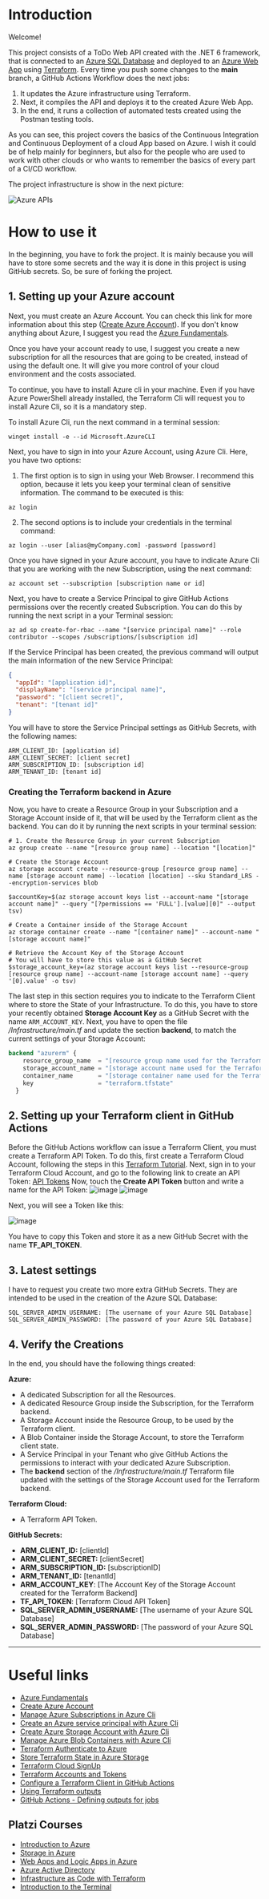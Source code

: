# Introduction

Welcome!

This project consists of a ToDo Web API created with the .NET 6 framework, that is connected to an [Azure SQL Database](https://learn.microsoft.com/en-us/azure/azure-sql/database/sql-database-paas-overview?view=azuresql) and deployed to an [Azure Web App](https://learn.microsoft.com/en-us/azure/app-service/overview) using [Terraform](https://www.terraform.io/).
Every time you push some changes to the __main__ branch, a GitHub Actions Workflow does the next jobs:

1. It updates the Azure infrastructure using Terraform.
2. Next, it compiles the API and deploys it to the created Azure Web App.
3. In the end, it runs a collection of automated tests created using the Postman testing tools.

As you can see, this project covers the basics of the Continuous Integration and Continuous Deployment of a cloud App based on Azure.
I wish it could be of help mainly for beginners, but also for the people who are used to work with other clouds or who wants to remember the basics of every part of a CI/CD workflow.


The project infrastructure is show in the next picture:

![Azure APIs](https://user-images.githubusercontent.com/5461235/192288380-81e254d4-7721-4071-957c-f6ab1f965eb6.png)


# How to use it

In the beginning, you have to fork the project. It is mainly because you will have to store some secrets and the way it is done in this project is using GitHub secrets. So, be sure of forking the project.

## 1. Setting up your Azure account
Next, you must create an Azure Account. You can check this link for more information about this step ([Create Azure Account](https://learn.microsoft.com/en-us/dotnet/azure/create-azure-account)).
If you don't know anything about Azure, I suggest you read the [Azure Fundamentals](https://learn.microsoft.com/en-us/azure/cloud-adoption-framework/ready/considerations/fundamental-concepts).

Once you have your account ready to use, I suggest you create a new subscription for all the resources that are going to be created, instead of using the default one. It will give you more control of your cloud environment and the costs associated.

To continue, you have to install Azure cli in your machine. Even if you have Azure PowerShell already installed, the Terraform Cli will request you to install Azure Cli, so it is a mandatory step. 

To install Azure Cli, run the next command in a terminal session:

```shell
winget install -e --id Microsoft.AzureCLI
```
Next, you have to sign in into your Azure Account, using Azure Cli. Here, you have two options:

1. The first option is to sign in using your Web Browser. I recommend this option, because it lets you keep your terminal clean of sensitive information. The command to be executed is this:

```shell
az login
```

2. The second options is to include your credentials in the terminal command:

```shell
az login --user [alias@myCompany.com] -password [password]
```

Once you have signed in your Azure account, you have to indicate Azure Cli that you are working with the new Subscription, using the next command:

```shell
az account set --subscription [subscription name or id]
```

Next, you have to create a Service Principal to give GitHub Actions permissions over the recently created Subscription. You can do this by running the next script in a your Terminal session:

```shell
az ad sp create-for-rbac --name "[service principal name]" --role contributor --scopes /subscriptions/[subscription id]
```

If the Service Principal has been created, the previous command will output the main information of the new Service Principal:
```json
{
  "appId": "[application id]",
  "displayName": "[service principal name]",
  "password": "[client secret]",
  "tenant": "[tenant id]"
}
``` 

You will have to store the Service Principal settings as GitHub Secrets, with the following names:
```shell
ARM_CLIENT_ID: [application id]
ARM_CLIENT_SECRET: [client secret]
ARM_SUBSCRIPTION_ID: [subscription id]
ARM_TENANT_ID: [tenant id]
```

### Creating the Terraform backend in Azure

Now, you have to create a Resource Group in your Subscription and a Storage Account inside of it, that will be used by the Terraform client as the backend.
You can do it by running the next scripts in your terminal session:

```shell
# 1. Create the Resource Group in your current Subscription
az group create --name "[resource group name] --location "[location]"
  
# Create the Storage Account
az storage account create --resource-group [resource group name] --name [storage account name] --location [location] --sku Standard_LRS --encryption-services blob

$accountKey=$(az storage account keys list --account-name "[storage account name]" --query "[?permissions == 'FULL'].[value][0]" --output tsv)

# Create a Container inside of the Storage Account
az storage container create --name "[container name]" --account-name "[storage account name]"

# Retrieve the Account Key of the Storage Account
# You will have to store this value as a GitHub Secret
$storage_account_key=(az storage account keys list --resource-group [resource group name] --account-name [storage account name] --query '[0].value' -o tsv)
```

The last step in this section requires you to indicate to the Terraform Client where to store the State of your Infrastructure. To do this, you have to store your recently obtained **Storage Account Key** as a GitHub Secret with the name `ARM_ACCOUNT_KEY`. Next, you have to open the file */Infrastructure/main.tf* and update the section **backend**, to match the current settings of your Storage Account:

```terraform
backend "azurerm" {
    resource_group_name  = "[resource group name used for the Terraform backend]"
    storage_account_name = "[storage account name used for the Terraform backend]"
    container_name       = "[storage container name used for the Terraform backend]"
    key                  = "terraform.tfstate"
  }
```

## 2. Setting up your Terraform client in GitHub Actions

Before the GitHub Actions workflow can issue a Terraform Client, you must create a Terraform API Token.
To do this, first create a Terraform Cloud Account, following the steps in this [Terraform Tutorial](https://learn.hashicorp.com/tutorials/terraform/cloud-sign-up?in=terraform/cloud-get-started#create-an-account).
Next, sign in to your Terraform Cloud Account, and go to the following link to create an API Token: [API Tokens](https://app.terraform.io/app/settings/tokens)
Now, touch the **Create API Token**  button and write a name for the API Token:
![image](https://user-images.githubusercontent.com/5461235/192148683-eb844f9c-1c3d-4e01-9722-cb2dc220fcbb.png)
![image](https://user-images.githubusercontent.com/5461235/192148716-84c1c8ad-aed5-4fd4-a3c6-96d8480ece2f.png)


Next, you will see a Token like this:

![image](https://user-images.githubusercontent.com/5461235/192148763-aff20712-1023-4805-97fe-b84ab2a12e45.png)

You have to copy this Token and store it as a new GitHub Secret with the name **TF_API_TOKEN**.

## 3. Latest settings

I have to request you create two more extra GitHub Secrets. They are intended to be used in the creation of the Azure SQL Database:

```shell
SQL_SERVER_ADMIN_USERNAME: [The username of your Azure SQL Database]
SQL_SERVER_ADMIN_PASSWORD: [The password of your Azure SQL Database]
```

## 4. Verify the Creations
In the end, you should have the following things created:

**Azure:**
- A dedicated Subscription for all the Resources.
- A dedicated Resource Group inside the Subscription, for the Terraform backend.
- A Storage Account inside the Resource Group, to be used by the Terraform client.
- A Blob Container inside the Storage Account, to store the Terraform client state.
- A Service Principal in your Tenant who give GitHub Actions the permissions to interact with your dedicated Azure Subscription.
- The **backend** section of the */Infrastructure/main.tf* Terraform file updated with the settings of the Storage Account used for the Terraform backend.

**Terraform Cloud:**
-  A Terraform API Token.

**GitHub Secrets:**
- **ARM_CLIENT_ID:** [clientId]
- **ARM_CLIENT_SECRET:** [clientSecret]
- **ARM_SUBSCRIPTION_ID:** [subscriptionID]
- **ARM_TENANT_ID:** [tenantId]
- **ARM_ACCOUNT_KEY**: [The Account Key of the Storage Account created for the Terraform Backend]
- **TF_API_TOKEN**: [Terraform Cloud API Token]
- **SQL_SERVER_ADMIN_USERNAME:** [The username of your Azure SQL Database]
- **SQL_SERVER_ADMIN_PASSWORD:** [The password of your Azure SQL Database]
---

# Useful links

- [Azure Fundamentals](https://learn.microsoft.com/en-us/azure/cloud-adoption-framework/ready/considerations/fundamental-concepts)
- [Create Azure Account](https://learn.microsoft.com/en-us/dotnet/azure/create-azure-account)
- [Manage Azure Subscriptions in Azure Cli](https://learn.microsoft.com/en-us/cli/azure/manage-azure-subscriptions-azure-cli)
- [Create an Azure service principal with Azure Cli](https://learn.microsoft.com/en-us/cli/azure/create-an-azure-service-principal-azure-cli)
- [Create Azure Storage Account with Azure Cli](https://learn.microsoft.com/en-us/azure/storage/common/storage-account-create?tabs=azure-cli)
- [Manage Azure Blob Containers with Azure Cli](https://learn.microsoft.com/en-us/azure/storage/blobs/blob-containers-cli)
- [Terraform Authenticate to Azure](https://learn.microsoft.com/es-es/azure/developer/terraform/authenticate-to-azure?tabs=bash) 
- [Store Terraform State in Azure Storage](https://learn.microsoft.com/es-es/azure/developer/terraform/store-state-in-azure-storage?tabs=powershell)
- [Terraform Cloud SignUp](https://app.terraform.io/public/signup/account)
- [Terraform Accounts and Tokens](https://www.terraform.io/cloud-docs/users-teams-organizations/users?_gl=1*1i5uqtc*_ga*NTQ2MjMzNTgyLjE2NjExNzMwNTg.*_ga_P7S46ZYEKW*MTY2NDExNTA2Mi4xNS4xLjE2NjQxMTU3MzUuMC4wLjA.#users)
- [Configure a Terraform Client in GitHub Actions](https://learn.hashicorp.com/tutorials/terraform/github-actions)
- [Using Terraform outputs](https://www.terraform.io/cli/commands/output)
- [GitHub Actions - Defining outputs for jobs](https://docs.github.com/en/actions/using-jobs/defining-outputs-for-jobs)

## Platzi Courses

- [Introduction to Azure](https://platzi.com/cursos/introduccion-azure/)
- [Storage in Azure](https://platzi.com/cursos/almacenamiento-azure/)
- [Web Apps and Logic Apps in Azure](https://platzi.com/cursos/web-apps/)
- [Azure Active Directory](https://platzi.com/cursos/azure-active-directory/)
- [Infrastructure as Code with Terraform](https://platzi.com/cursos/devops-terraform/)
- [Introduction to the Terminal](https://platzi.com/cursos/terminal/)
